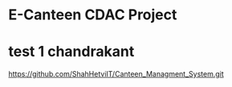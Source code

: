 # E-Canteen CDAC Project

# test 1 chandrakant

https://github.com/ShahHetviIT/Canteen_Managment_System.git

